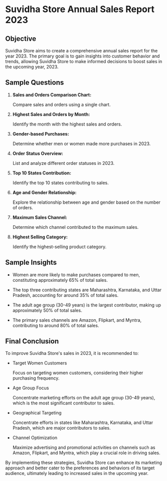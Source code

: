 <h1>Suvidha Store Annual Sales Report 2023<br></h1>
<h2>Objective<br></h2>
Suvidha Store aims to create a comprehensive annual sales report for the year 2023. The primary goal is to gain insights into customer behavior and trends, allowing Suvidha Store to make informed decisions to boost sales in the upcoming year, 2023.

<h2>Sample Questions<br></h2>

 <ol>
  <li>
    <strong>Sales and Orders Comparison Chart:</strong>
    <p>Compare sales and orders using a single chart.</p>
  </li>

  <li>
    <strong>Highest Sales and Orders by Month:</strong>
    <p>Identify the month with the highest sales and orders.</p>
  </li>

  <li>
    <strong>Gender-based Purchases:</strong>
    <p>Determine whether men or women made more purchases in 2023.</p>
  </li>

  <li>
    <strong>Order Status Overview:</strong>
    <p>List and analyze different order statuses in 2023.</p>
  </li>

  <li>
    <strong>Top 10 States Contribution:</strong>
    <p>Identify the top 10 states contributing to sales.</p>
  </li>

  <li>
    <strong>Age and Gender Relationship:</strong>
    <p>Explore the relationship between age and gender based on the number of orders.</p>
  </li>

  <li>
    <strong>Maximum Sales Channel:</strong>
    <p>Determine which channel contributed to the maximum sales.</p>
  </li>

  <li>
    <strong>Highest Selling Category:</strong>
    <p>Identify the highest-selling product category.</p>
  </li>
</ol>

<h2>Sample Insights<br></h2>
<ul>
  <li>
    <p> Women are more likely to make purchases compared to men, constituting approximately 65% of total sales.</p>
  </li>
  
  <li>
    <p> The top three contributing states are Maharashtra, Karnataka, and Uttar Pradesh, accounting for around 35% of total sales.</p>
  </li>
  
  <li>
    <p> The adult age group (30-49 years) is the largest contributor, making up approximately 50% of total sales.</p>
  </li>
  
  <li>
    <p>The primary sales channels are Amazon, Flipkart, and Myntra, contributing to around 80% of total sales.</p>
  </li>
</ul>

<h2>Final Conclusion</h2>
<p>To improve Suvidha Store's sales in 2023, it is recommended to:</p>
<ul>
  <li>
    <p>Target Women Customers</p>
    <p>Focus on targeting women customers, considering their higher purchasing frequency.</p>
  </li>

  <li>
    <p>Age Group Focus</p>
    <p>Concentrate marketing efforts on the adult age group (30-49 years), which is the most significant contributor to sales.</p>
  </li>

  <li>
    <p>Geographical Targeting</p>
    <p>Concentrate efforts in states like Maharashtra, Karnataka, and Uttar Pradesh, which are major contributors to sales.</p>
  </li>

  <li>
    <p>Channel Optimization</p>
    <p>Maximize advertising and promotional activities on channels such as Amazon, Flipkart, and Myntra, which play a crucial role in driving sales.</p>
  </li>
</ul>


<p>By implementing these strategies, Suvidha Store can enhance its marketing approach and better cater to the preferences and behaviors of its target audience, ultimately leading to increased sales in the upcoming year.</p>
